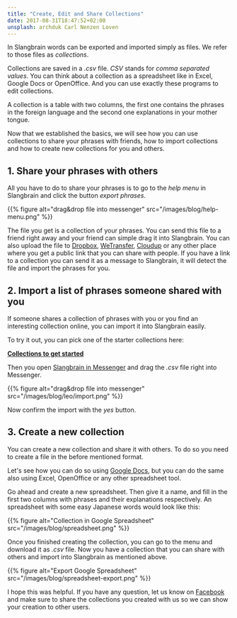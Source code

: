 ```yaml
---
title: "Create, Edit and Share Collections"
date: 2017-08-31T18:47:52+02:00
unsplash: archduk Carl Nenzen Loven
---
```


In Slangbrain words can be exported and imported simply as files.
We refer to those files as *collections*.

Collections are saved in a *.csv* file.
*CSV* stands for *comma separated values*.
You can think about a collection as a spreadsheet like in Excel, Google Docs or OpenOffice.
And you can use exactly these programs to edit collections.

A collection is a table with two columns,
the first one contains the phrases in the foreign language
and the second one explanations in your mother tongue.

Now that we established the basics, we will see how you can use collections to share your phrases with friends,
how to import collections and how to create new collections for you and others.


## 1. Share your phrases with others

All you have to do to share your phrases is to go to the *help menu* in Slangbrain and click the  button *export phrases*.

{{% figure alt="drag&drop file into messenger" src="/images/blog/help-menu.png" %}}

The file you get is a collection of your phrases.
You can send this file to a friend right away and your friend can simple drag it into Slangbrain.
You can also upload the file to [Dropbox](https://www.dropbox.com/), [WeTransfer](https://wetransfer.com/), [Cloudup](https://cloudup.com/)
or any other place where you get a public link that you can share with people.
If you have a link to a collection you can send it as a message to Slangbrain, it will detect the file and import the phrases for you.


## 2. Import a list of phrases someone shared with you

If someone shares a collection of phrases with you or you find an interesting collection online, you can import it into Slangbrain easily.

To try it out, you can pick one of the starter collections here:

**[Collections to get started](/#collections)**

Then you open [Slangbrain in Messenger](https://www.messenger.com/t/slangbrain) and drag the *.csv* file right into Messenger.

{{% figure alt="drag&drop file into messenger" src="/images/blog/leo/import.png" %}}

Now confirm the import with the *yes* button.


## 3. Create a new collection

You can create a new collection and share it with others.
To do so you need to create a file in the before mentioned format.

Let's see how you can do so using [Google Docs](https://docs.google.com/spreadsheets/),
but you can do the same also using Excel, OpenOffice or any other spreadsheet tool.

Go ahead and create a new spreadsheet.
Then give it a name, and fill in the first two columns with phrases and their explanations respectively.
An spreadsheet with some easy Japanese words would look like this:

{{% figure alt="Collection in Google Spreadsheet" src="/images/blog/spreadsheet.png" %}}

Once you finished creating the collection, you can go to the menu and download it as *.csv* file.
Now you have a collection that you can share with others and import into Slangbrain as mentioned above.

{{% figure alt="Export Google Spreadsheet" src="/images/blog/spreadsheet-export.png" %}}


I hope this was helpful. If you have any question, let us know on [Facebook](https://www.facebook.com/slangbrain/)
and make sure to share the collections you created with us so we can show your creation to other users.
